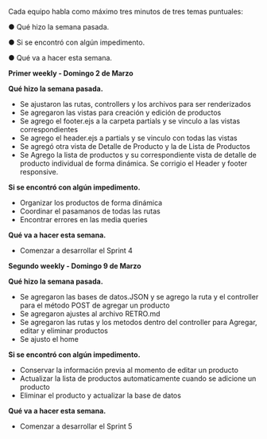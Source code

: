 Cada equipo habla como máximo tres minutos de tres temas puntuales:

● Qué hizo la semana pasada.

● Si se encontró con algún impedimento.

● Qué va a hacer esta semana.

**Primer weekly - Domingo 2 de Marzo**

<b> Qué hizo la semana pasada. </b>

- Se ajustaron las rutas, controllers y los archivos para ser renderizados
- Se agregaron las vistas para creación y edición de productos
- Se agrego el footer.ejs a la carpeta partials y se vinculo a las vistas correspondientes
- Se agrego el header.ejs a partials y se vinculo con todas las vistas
- Se agregó otra vista de Detalle de Producto y la de Lista de Productos
- Se Agrego la lista de productos y su correspondiente vista de detalle de producto individual de forma dinámica. Se corrigio el Header y footer responsive.

<b> Si se encontró con algún impedimento. </b>

- Organizar los productos de forma dinámica
- Coordinar el pasamanos de todas las rutas
- Encontrar errores en las media queries

<b> Qué va a hacer esta semana. </b>

- Comenzar a desarrollar el Sprint 4

**Segundo weekly - Domingo 9 de Marzo**

<b> Qué hizo la semana pasada. </b>

- Se agregaron las bases de datos.JSON y se agrego la ruta y el controller para el método POST de agregar un producto
- Se agregaron ajustes al archivo RETRO.md
- Se agregaron las rutas y los metodos dentro del controller para Agregar, editar y eliminar productos
- Se ajusto el home

<b> Si se encontró con algún impedimento. </b>

- Conservar la información previa al momento de editar un producto
- Actualizar la lista de productos automaticamente cuando se adicione un producto
- Eliminar el producto y actualizar la base de datos

<b> Qué va a hacer esta semana. </b>

- Comenzar a desarrollar el Sprint 5



